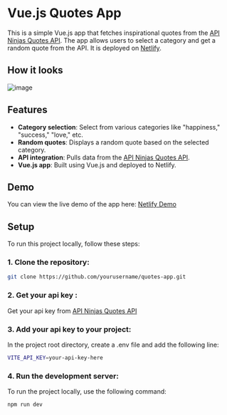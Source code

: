 # Vue.js Quotes App

This is a simple Vue.js app that fetches inspirational quotes from the [API Ninjas Quotes API](https://www.api-ninjas.com/api/quotes). The app allows users to select a category and get a random quote from the API. It is deployed on [Netlify](https://www.netlify.com/).

## How it looks
![image](https://github.com/user-attachments/assets/fb6688f8-aafc-48ca-bcb5-7cb8a5337a79)


## Features

- **Category selection**: Select from various categories like "happiness," "success," "love," etc.
- **Random quotes**: Displays a random quote based on the selected category.
- **API integration**: Pulls data from the [API Ninjas Quotes API](https://www.api-ninjas.com/api/quotes).
- **Vue.js app**: Built using Vue.js and deployed to Netlify.

## Demo

You can view the live demo of the app here: [Netlify Demo](YOUR_NETLIFY_URL)

## Setup

To run this project locally, follow these steps:

### 1. Clone the repository:

```bash
git clone https://github.com/yourusername/quotes-app.git
```

### 2. Get your api key :
Get your api key from [API Ninjas Quotes API](https://www.api-ninjas.com/api/quotes)

### 3. Add your api key to your project:
In the project root directory, create a .env file and add the following line:
```bash
VITE_API_KEY=your-api-key-here
```

### 4. Run the development server:
To run the project locally, use the following command:
```bash
npm run dev
```

